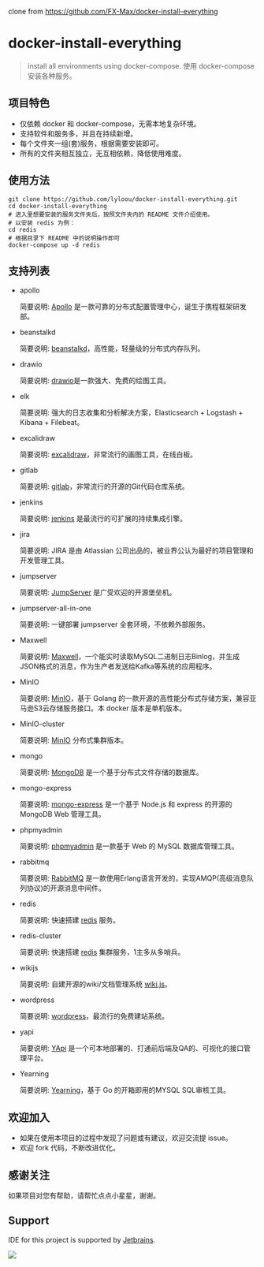 clone from https://github.com/FX-Max/docker-install-everything

# docker-install-everything
> install all environments using docker-compose.
> 使用 docker-compose 安装各种服务。

## 项目特色

- 仅依赖 docker 和 docker-compose，无需本地复杂环境。
- 支持软件和服务多，并且在持续新增。
- 每个文件夹一组(套)服务，根据需要安装即可。
- 所有的文件夹相互独立，无互相依赖，降低使用难度。

## 使用方法

```
git clone https://github.com/lyloou/docker-install-everything.git
cd docker-install-everything
# 进入里想要安装的服务文件夹后，按照文件夹内的 README 文件介绍使用。
# 以安装 redis 为例：
cd redis
# 根据目录下 README 中的说明操作即可
docker-compose up -d redis
```

## 支持列表

- apollo

    简要说明: [Apollo](https://github.com/apolloconfig/apollo/) 是一款可靠的分布式配置管理中心，诞生于携程框架研发部。

- beanstalkd

    简要说明: [beanstalkd](https://beanstalkd.github.io/)，高性能，轻量级的分布式内存队列。

- drawio

    简要说明: [drawio](https://github.com/jgraph/drawio)是一款强大、免费的绘图工具。

- elk

    简要说明: 强大的日志收集和分析解决方案，Elasticsearch + Logstash + Kibana + Filebeat。

- excalidraw

    简要说明: [excalidraw](https://excalidraw.com/)，非常流行的画图工具，在线白板。

- gitlab

    简要说明: [gitlab](https://about.gitlab.com/)，非常流行的开源的Git代码仓库系统。

- jenkins

    简要说明: [jenkins](https://github.com/jenkinsci/jenkins) 是最流行的可扩展的持续集成引擎。

- jira

    简要说明: JIRA 是由 Atlassian 公司出品的，被业界公认为最好的项目管理和开发管理工具。

- jumpserver

    简要说明: [JumpServer](https://github.com/jumpserver/jumpserver) 是广受欢迎的开源堡垒机。

- jumpserver-all-in-one

    简要说明: 一键部署 jumpserver 全套环境，不依赖外部服务。

- Maxwell

    简要说明: [Maxwell](https://github.com/zendesk/maxwell)，一个能实时读取MySQL二进制日志Binlog，并生成JSON格式的消息，作为生产者发送给Kafka等系统的应用程序。

- MinIO

    简要说明: [MinIO](https://github.com/minio/minio)，基于 Golang 的一款开源的高性能分布式存储方案，兼容亚马逊S3云存储服务接口。本 docker 版本是单机版本。

- MinIO-cluster

    简要说明: [MinIO](https://github.com/minio/minio) 分布式集群版本。

- mongo

    简要说明: [MongoDB](https://www.mongodb.com/) 是一个基于分布式文件存储的数据库。

- mongo-express

    简要说明: [mongo-express](https://github.com/mongo-express/mongo-express) 是一个基于 Node.js 和 express 的开源的 MongoDB Web 管理工具。

- phpmyadmin

    简要说明: [phpmyadmin](https://github.com/phpmyadmin/phpmyadmin) 是一款基于 Web 的 MySQL 数据库管理工具。

- rabbitmq

    简要说明: [RabbitMQ](https://www.rabbitmq.com/) 是一款使用Erlang语言开发的，实现AMQP(高级消息队列协议)的开源消息中间件。

- redis

    简要说明: 快速搭建 [redis](https://github.com/redis/redis) 服务。

- redis-cluster

    简要说明: 快速搭建 [redis](https://github.com/redis/redis) 集群服务，1主多从多哨兵。

- wikijs

    简要说明: 自建开源的wiki/文档管理系统 [wiki.js](https://js.wiki/)。

- wordpress

    简要说明: [wordpress](https://github.com/WordPress/WordPress)，最流行的免费建站系统。

- yapi

    简要说明: [YApi](https://github.com/YMFE/yapi) 是一个可本地部署的、打通前后端及QA的、可视化的接口管理平台。

- Yearning

	简要说明: [Yearning](https://github.com/cookieY/Yearning)，基于 Go 的开箱即用的MYSQL SQL审核工具。


## 欢迎加入

- 如果在使用本项目的过程中发现了问题或有建议，欢迎交流提 issue。
- 欢迎 fork 代码，不断改进优化。

## 感谢关注

如果项目对您有帮助，请帮忙点点小星星，谢谢。

## Support

IDE for this project is supported by [Jetbrains](https://jb.gg/OpenSourceSupport).

[![](https://resources.jetbrains.com/storage/products/company/brand/logos/jb_beam.png)](https://jb.gg/OpenSourceSupport)

